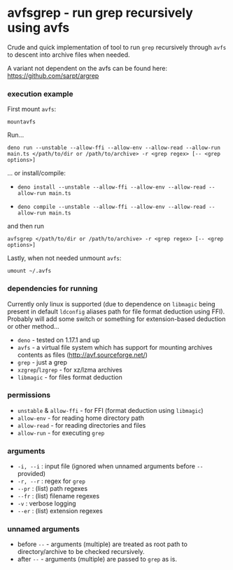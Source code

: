 # avfsgrep - run grep recursively using avfs

Crude and quick implementation of tool to run `grep` recursively through `avfs` to descent into archive files when needed.

A variant not dependent on the avfs can be found here: https://github.com/sarpt/argrep

### execution example

First mount `avfs`:

```mountavfs```

Run...

```deno run --unstable --allow-ffi --allow-env --allow-read --allow-run main.ts </path/to/dir or /path/to/archive> -r <grep regex> [-- <grep options>]```

... or install/compile:

- ```deno install --unstable --allow-ffi --allow-env --allow-read --allow-run main.ts```

- ```deno compile --unstable --allow-ffi --allow-env --allow-read --allow-run main.ts```

and then run

```avfsgrep </path/to/dir or /path/to/archive> -r <grep regex> [-- <grep options>]```

Lastly, when not needed unmount `avfs`:

```umount ~/.avfs```

### dependencies for running

Currently only linux is supported (due to dependence on `libmagic` being present in default `ldconfig` aliases path for file format deduction using FFI). Probably will add some switch or something for extension-based deduction or other method...

- `deno` - tested on 1.17.1 and up
- `avfs` - a virtual file system which has support for mounting archives contents as files (http://avf.sourceforge.net/)
- `grep` - just a grep
- `xzgrep`/`lzgrep` - for xz/lzma archives
- `libmagic` - for files format deduction

### permissions

- `unstable` & `allow-ffi` - for FFI (format deduction using `libmagic`)
- `allow-env` - for reading home directory path
- `allow-read` - for reading directories and files
- `allow-run` - for executing `grep`

### arguments

- `-i, --i` : input file (ignored when unnamed arguments before `--` provided)
- `-r, --r` : regex for `grep`
- `--pr` : (list) path regexes
- `--fr` : (list) filename regexes
- `-v` : verbose logging
- `--er` : (list) extension regexes

### unnamed arguments

- before `--` - arguments (multiple) are treated as root path to directory/archive to be checked recursively.
- after `--` - arguments (multiple) are passed to `grep` as is.

